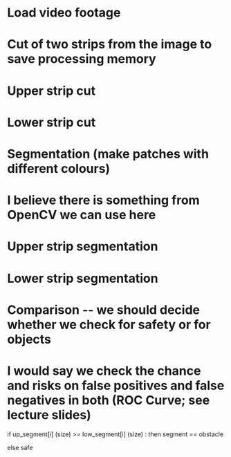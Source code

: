 # Load video footage


# Cut of two strips from the image to save processing memory


# Upper strip cut
# Lower strip cut



# Segmentation (make patches with different colours)
# I believe there is something from OpenCV we can use here


# Upper strip segmentation
# Lower strip segmentation



# Comparison -- we should decide whether we check for safety or for objects
# I would say we check the chance and risks on false positives and false negatives in both (ROC Curve; see lecture slides)
if up_segment[i] (size) >= low_segment[i] (size) :
  then segment == obstacle
  
else safe




